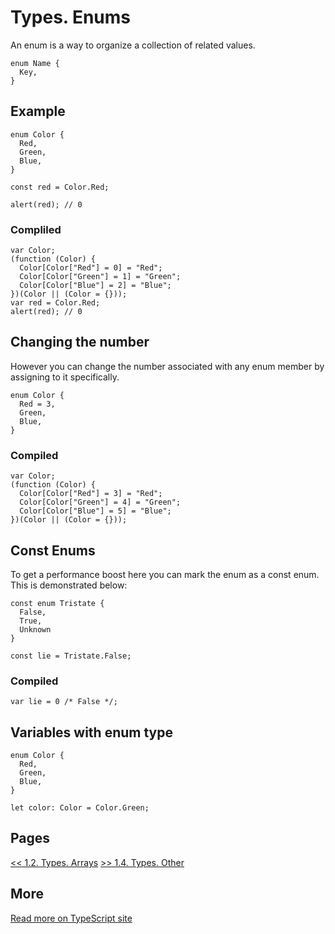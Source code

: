 # Types. Enums

An enum is a way to organize a collection of related values.

```TS
enum Name {
  Key,
}
```

## Example

```TS
enum Color {
  Red,
  Green,
  Blue,
}

const red = Color.Red;

alert(red); // 0
```

### Compliled

```JS
var Color;
(function (Color) {
  Color[Color["Red"] = 0] = "Red";
  Color[Color["Green"] = 1] = "Green";
  Color[Color["Blue"] = 2] = "Blue";
})(Color || (Color = {}));
var red = Color.Red;
alert(red); // 0
```

## Changing the number

However you can change the number associated with any enum member by assigning to it specifically.

```TS
enum Color {
  Red = 3,
  Green,
  Blue,
}
```

### Compiled

```JS
var Color;
(function (Color) {
  Color[Color["Red"] = 3] = "Red";
  Color[Color["Green"] = 4] = "Green";
  Color[Color["Blue"] = 5] = "Blue";
})(Color || (Color = {}));
```

## Const Enums

To get a performance boost here you can mark the enum as a const enum. This is demonstrated below:

```TS
const enum Tristate {
  False,
  True,
  Unknown
}

const lie = Tristate.False;
```

### Compiled

```JS
var lie = 0 /* False */;
```

## Variables with enum type

```TS
enum Color {
  Red,
  Green,
  Blue,
}

let color: Color = Color.Green;
```

## Pages

[<< 1.2. Types. Arrays](https://github.com/BrooonS/TypeScript-presentation/blob/master/presentation/1.2.%20Types.%20Arrays.md)
[>> 1.4. Types. Other](https://github.com/BrooonS/TypeScript-presentation/blob/master/presentation/1.4.%20Types.%20Other.md)

## More

[Read more on TypeScript site](https://www.typescriptlang.org/docs/handbook/basic-types.html)